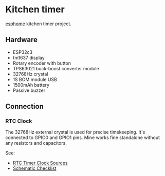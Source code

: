 # Kitchen timer

[esphome](https://github.com/esphome/esphome) kitchen timer project.

## Hardware

 * ESP32c3
 * tm1637 display
 * Rotary encoder with button
 * TPS63021 buck-boost converter module
 * 32768Hz crystal
 * 1S BOM module USB
 * 1500mAh battery
 * Passive buzzer

## Connection

### RTC Clock

The 32768Hz external crystal is used for precise timekeeping. It's connected to GPIO0 and GPIO1 pins. Mine works fine standalone without any resistors and capacitors.

See:

* [RTC Timer Clock Sources](https://docs.espressif.com/projects/esp-idf/en/v5.2/esp32c6/api-reference/system/system_time.html#rtc-timer-clock-sources)
* [Schematic Checklist](https://docs.espressif.com/projects/esp-hardware-design-guidelines/en/latest/esp32c6/schematic-checklist.html#rtc-clock-source-optional)
